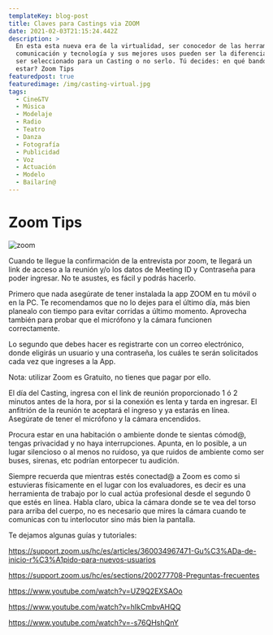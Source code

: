 ```yaml
---
templateKey: blog-post
title: Claves para Castings via ZOOM
date: 2021-02-03T21:15:24.442Z
description: >
  En esta esta nueva era de la virtualidad, ser conocedor de las herramientas de
  comunicación y tecnología y sus mejores usos pueden ser la diferencia entre
  ser seleccionado para un Casting o no serlo. Tú decides: en qué bando quieres
  estar? Zoom Tips
featuredpost: true
featuredimage: /img/casting-virtual.jpg
tags:
  - Cine&TV
  - Música
  - Modelaje
  - Radio
  - Teatro
  - Danza
  - Fotografía
  - Publicidad
  - Voz
  - Actuación
  - Modelo
  - Bailarín@
---
```

# Zoom Tips

<!--StartFragment-->

![zoom](/img/casting-virtual.jpg)

Cuando te llegue la confirmación de la entrevista por zoom, te llegará un link de acceso a la reunión y/o los datos de Meeting ID y Contraseña para poder ingresar. No te asustes, es fácil y podrás hacerlo.

Primero que nada asegúrate de tener instalada la app ZOOM en tu móvil o en la PC. Te recomendamos que no lo dejes para el último día, más bien planealo con tiempo para evitar corridas a último momento. Aprovecha también para probar que el micrófono y la cámara funcionen correctamente.

Lo segundo que debes hacer es registrarte con un correo electrónico, donde eligirás un usuario y una contraseña, los cuáles te serán solicitados cada vez que ingreses a la App.

Nota: utilizar Zoom es Gratuito, no tienes que pagar por ello.

El día del Casting, ingresa con el link de reunión proporcionado 1 ó 2 minutos antes de la hora, por si la conexión es lenta y tarda en ingresar. El anfitrión de la reunión te aceptará el ingreso y ya estarás en línea. Asegúrate de tener el micrófono y la cámara encendidos.

Procura estar en una habitación o ambiente donde te sientas cómod@, tengas privacidad y no haya interrupciones. Apunta, en lo posible, a un lugar silencioso o al menos no ruidoso, ya que ruidos de ambiente como ser buses, sirenas, etc podrían entorpecer tu audición.

Siempre recuerda que mientras estés conectad@ a Zoom es como si estuvieras físicamente en el lugar con los evaluadores, es decir es una herramienta de trabajo por lo cual actúa profesional desde el segundo 0 que estés en línea. Habla claro, ubica la cámara donde se te vea del torso para arriba del cuerpo, no es necesario que mires la cámara cuando te comunicas con tu interlocutor sino más bien la pantalla.

Te dejamos algunas guías y tutoriales:

<https://support.zoom.us/hc/es/articles/360034967471-Gu%C3%ADa-de-inicio-r%C3%A1pido-para-nuevos-usuarios>

<https://support.zoom.us/hc/es/sections/200277708-Preguntas-frecuentes>

<https://www.youtube.com/watch?v=UZ9Q2EXSAOo>

<https://www.youtube.com/watch?v=hIkCmbvAHQQ>

<https://www.youtube.com/watch?v=-s76QHshQnY>

<!--EndFragment-->